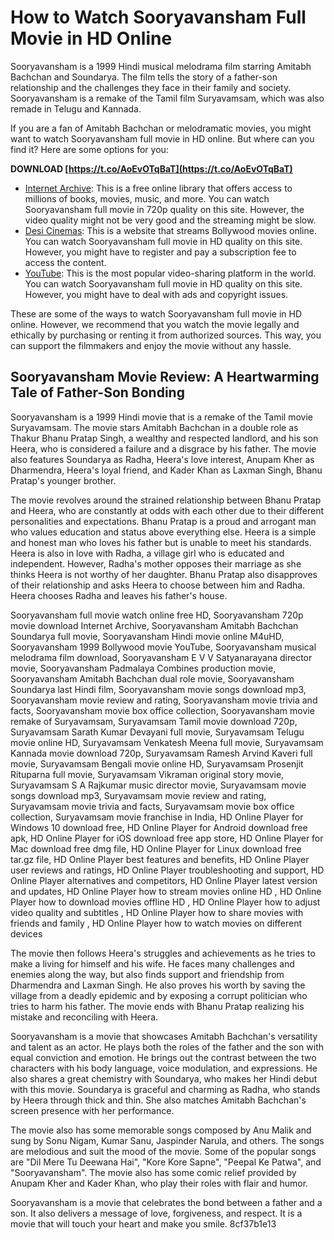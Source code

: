 # How to Watch Sooryavansham Full Movie in HD Online
 
Sooryavansham is a 1999 Hindi musical melodrama film starring Amitabh Bachchan and Soundarya. The film tells the story of a father-son relationship and the challenges they face in their family and society. Sooryavansham is a remake of the Tamil film Suryavamsam, which was also remade in Telugu and Kannada.
 
If you are a fan of Amitabh Bachchan or melodramatic movies, you might want to watch Sooryavansham full movie in HD online. But where can you find it? Here are some options for you:
 
**DOWNLOAD  [https://t.co/AoEvOTqBaT](https://t.co/AoEvOTqBaT)**


 
- [Internet Archive](https://archive.org/details/sooryavanshi.-720p): This is a free online library that offers access to millions of books, movies, music, and more. You can watch Sooryavansham full movie in 720p quality on this site. However, the video quality might not be very good and the streaming might be slow.
- [Desi Cinemas](https://desicinemas.tv/movies/sooryavanshi-hd/): This is a website that streams Bollywood movies online. You can watch Sooryavansham full movie in HD quality on this site. However, you might have to register and pay a subscription fee to access the content.
- [YouTube](https://www.youtube.com/watch?v=nP2Jv_fKTCs): This is the most popular video-sharing platform in the world. You can watch Sooryavansham full movie in HD quality on this site. However, you might have to deal with ads and copyright issues.

These are some of the ways to watch Sooryavansham full movie in HD online. However, we recommend that you watch the movie legally and ethically by purchasing or renting it from authorized sources. This way, you can support the filmmakers and enjoy the movie without any hassle.
  
## Sooryavansham Movie Review: A Heartwarming Tale of Father-Son Bonding
 
Sooryavansham is a 1999 Hindi movie that is a remake of the Tamil movie Suryavamsam. The movie stars Amitabh Bachchan in a double role as Thakur Bhanu Pratap Singh, a wealthy and respected landlord, and his son Heera, who is considered a failure and a disgrace by his father. The movie also features Soundarya as Radha, Heera's love interest, Anupam Kher as Dharmendra, Heera's loyal friend, and Kader Khan as Laxman Singh, Bhanu Pratap's younger brother.
 
The movie revolves around the strained relationship between Bhanu Pratap and Heera, who are constantly at odds with each other due to their different personalities and expectations. Bhanu Pratap is a proud and arrogant man who values education and status above everything else. Heera is a simple and honest man who loves his father but is unable to meet his standards. Heera is also in love with Radha, a village girl who is educated and independent. However, Radha's mother opposes their marriage as she thinks Heera is not worthy of her daughter. Bhanu Pratap also disapproves of their relationship and asks Heera to choose between him and Radha. Heera chooses Radha and leaves his father's house.
 
Sooryavansham full movie watch online free HD,  Sooryavansham 720p movie download Internet Archive,  Sooryavansham Amitabh Bachchan Soundarya full movie,  Sooryavansham Hindi movie online M4uHD,  Sooryavansham 1999 Bollywood movie YouTube,  Sooryavansham musical melodrama film download,  Sooryavansham E V V Satyanarayana director movie,  Sooryavansham Padmalaya Combines production movie,  Sooryavansham Amitabh Bachchan dual role movie,  Sooryavansham Soundarya last Hindi film,  Sooryavansham movie songs download mp3,  Sooryavansham movie review and rating,  Sooryavansham movie trivia and facts,  Sooryavansham movie box office collection,  Sooryavansham movie remake of Suryavamsam,  Suryavamsam Tamil movie download 720p,  Suryavamsam Sarath Kumar Devayani full movie,  Suryavamsam Telugu movie online HD,  Suryavamsam Venkatesh Meena full movie,  Suryavamsam Kannada movie download 720p,  Suryavamsam Ramesh Arvind Kaveri full movie,  Suryavamsam Bengali movie online HD,  Suryavamsam Prosenjit Rituparna full movie,  Suryavamsam Vikraman original story movie,  Suryavamsam S A Rajkumar music director movie,  Suryavamsam movie songs download mp3,  Suryavamsam movie review and rating,  Suryavamsam movie trivia and facts,  Suryavamsam movie box office collection,  Suryavamsam movie franchise in India,  HD Online Player for Windows 10 download free,  HD Online Player for Android download free apk,  HD Online Player for iOS download free app store,  HD Online Player for Mac download free dmg file,  HD Online Player for Linux download free tar.gz file,  HD Online Player best features and benefits,  HD Online Player user reviews and ratings,  HD Online Player troubleshooting and support,  HD Online Player alternatives and competitors,  HD Online Player latest version and updates,  HD Online Player how to stream movies online HD ,  HD Online Player how to download movies offline HD ,  HD Online Player how to adjust video quality and subtitles ,  HD Online Player how to share movies with friends and family ,  HD Online Player how to watch movies on different devices
 
The movie then follows Heera's struggles and achievements as he tries to make a living for himself and his wife. He faces many challenges and enemies along the way, but also finds support and friendship from Dharmendra and Laxman Singh. He also proves his worth by saving the village from a deadly epidemic and by exposing a corrupt politician who tries to harm his father. The movie ends with Bhanu Pratap realizing his mistake and reconciling with Heera.
 
Sooryavansham is a movie that showcases Amitabh Bachchan's versatility and talent as an actor. He plays both the roles of the father and the son with equal conviction and emotion. He brings out the contrast between the two characters with his body language, voice modulation, and expressions. He also shares a great chemistry with Soundarya, who makes her Hindi debut with this movie. Soundarya is graceful and charming as Radha, who stands by Heera through thick and thin. She also matches Amitabh Bachchan's screen presence with her performance.
 
The movie also has some memorable songs composed by Anu Malik and sung by Sonu Nigam, Kumar Sanu, Jaspinder Narula, and others. The songs are melodious and suit the mood of the movie. Some of the popular songs are "Dil Mere Tu Deewana Hai", "Kore Kore Sapne", "Peepal Ke Patwa", and "Sooryavansham". The movie also has some comic relief provided by Anupam Kher and Kader Khan, who play their roles with flair and humor.
 
Sooryavansham is a movie that celebrates the bond between a father and a son. It also delivers a message of love, forgiveness, and respect. It is a movie that will touch your heart and make you smile.
 8cf37b1e13
 

